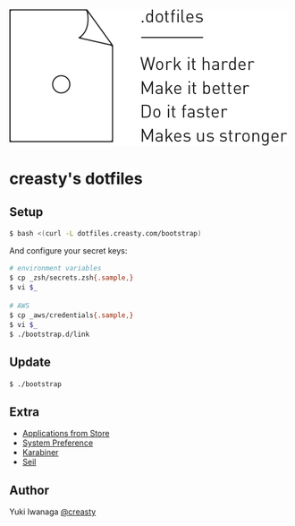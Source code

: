 ![dotfiles -- Work it harder, make it better, do it faster, makes us stronger](./docs/images/dotfiles.png)


creasty's dotfiles
==================

Setup
-----

```sh
$ bash <(curl -L dotfiles.creasty.com/bootstrap)
```

And configure your secret keys:

```sh
# environment variables
$ cp _zsh/secrets.zsh{.sample,}
$ vi $_

# AWS
$ cp _aws/credentials{.sample,}
$ vi $_
$ ./bootstrap.d/link
```


Update
------

```sh
$ ./bootstrap
```


Extra
-----

- [Applications from Store](./docs/apps_from_store.md)
- [System Preference](./docs/system_preference.md)
- [Karabiner](./docs/karabiner.md)
- [Seil](./docs/seil.md)


Author
------

Yuki Iwanaga [@creasty](https://github.com/creasty)
